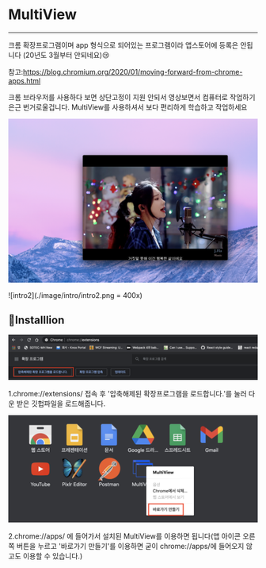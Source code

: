 # MultiView
-----



크롬 확장프로그램이며 app 형식으로 되어있는 프로그램이라 앱스토어에 등록은 안됩니다
(20년도 3월부터 안되네요)😢

참고:https://blog.chromium.org/2020/01/moving-forward-from-chrome-apps.html

크롬 브라우저를 사용하다 보면 상단고정이 지원 안되서 영상보면서 컴퓨터로 작업하기 은근 번거로울겁니다.
MultiView를 사용하셔서 보다 편리하게 학습하고 작업하세요


![intro1](./image/intro/intro1.png)

![intro2](./image/intro/intro2.png = 400x)


📖Installlion
---

![step1](./image/intro/step1.png)


1.chrome://extensions/ 접속 후 '압축해제된 확장프로그램을 로드합니다.'를 눌러 다운 받은 깃헙파일을 로드해줍니다.


![step2](./image/intro/step2.png)


2.chrome://apps/ 에 들어가서 설치된 MultiView를 이용하면 됩니다(앱 아이콘 오른쪽 버튼을 누르고 '바로가기 만들기'를 이용하면 굳이 chrome://apps/에 들어오지 않고도 이용할 수 있습니다.)


